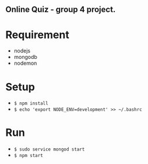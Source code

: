 ## Online Quiz - group 4 project.
# Requirement
- nodejs
- mongodb
- nodemon

# Setup
- `$ npm install`
- `$ echo 'export NODE_ENV=development' >> ~/.bashrc`

# Run

- `$ sudo service mongod start`
- `$ npm start`
